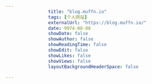 ---
                title: "blog.muffn.io"
                tags: [个人网站]
                externalUrl: "https://blog.muffn.io/"
                date: 9974-08-08
                showDate: false
                showAuthor: false
                showReadingTime: false
                showEdit: false
                showLikes: false
                showViews: false
                layoutBackgroundHeaderSpace: false
                ---

